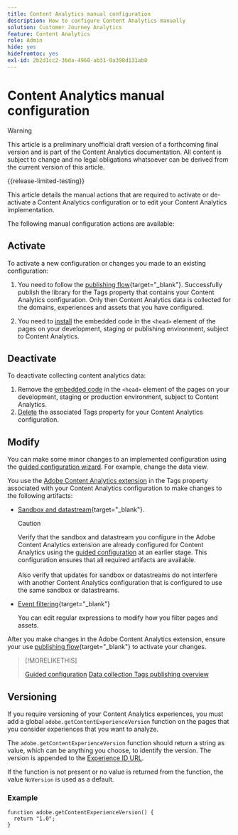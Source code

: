 ```yaml
---
title: Content Analytics manual configuration
description: How to configure Content Analytics manually
solution: Customer Journey Analytics
feature: Content Analytics
role: Admin
hide: yes
hidefromtoc: yes
exl-id: 2b2d1cc2-36da-4960-ab31-0a398d131ab8
---
```

# Content Analytics manual configuration

>[!WARNING]
>
>This article is a preliminary unofficial draft version of a forthcoming final version and is part of the Content Analytics documentation. All content is subject to change and no legal obligations whatsoever can be derived from the current version of this article.  
>

{{release-limited-testing}}

This article details the manual actions that are required to activate or de-activate a Content Analytics configuration or to edit your Content Analytics implementation.

The following manual configuration actions are available:

## Activate

To activate a new configuration or changes you made to an existing configuration:

1. You need to follow the [publishing flow](https://experienceleague.adobe.com/en/docs/experience-platform/tags/publish/overview){target="_blank"}. Successfully publish the library for the Tags property that contains your Content Analytics configuration. Only then Content Analytics data is collected for the domains, experiences and assets that you have configured.

1. You need to [install](https://experienceleague.adobe.com/en/docs/experience-platform/tags/publish/environments/environments#installation) the embedded code in the `<head>` element of the pages on your development, staging or publishing environment, subject to Content Analytics.


## Deactivate

To deactivate collecting content analytics data:

1. Remove the [embedded code](https://experienceleague.adobe.com/en/docs/experience-platform/tags/publish/environments/environments) in the `<head>` element of the pages on your development, staging or production environment, subject to Content Analytics.
1. [Delete](https://experienceleague.adobe.com/en/docs/experience-platform/tags/publish/overview) the associated Tags property for your Content Analytics configuration.



## Modify 

You can make some minor changes to an implemented configuration using the [guided configuration wizard](guided.md). For example, change the data view. 

You use the [Adobe Content Analytics extension](https://experienceleague.adobe.com/en/docs/experience-platform/tags/extensions/client/content-analytics/overview) in the Tags property associated with your Content Analytics configuration to make changes to the following artifacts:

* [Sandbox and datastream](https://experienceleague.adobe.com/en/docs/experience-platform/tags/extensions/client/content-analytics/overview#configure-datastreams){target="_blank"}. 

  >[!CAUTION]
  >
  >Verify that the sandbox and datastream you configure in the Adobe Content Analytics extension are already configured for Content Analytics using the [guided configuration](guided.md) at an earlier stage. This configuration ensures that all required artifacts are available.<br/><br/>Also verify that updates for sandbox or datastreams do not interfere with another Content Analytics configuration that is configured to use the same sandbox or datastreams.
  >

* [Event filtering](https://experienceleague.adobe.com/en/docs/experience-platform/tags/extensions/client/content-analytics/overview#configure-event-filtering){target="_blank"}

  You can edit regular expressions to modify how you filter pages and assets.


After you make changes in the Adobe Content Analytics extension, ensure your use [publishing flow](https://experienceleague.adobe.com/en/docs/experience-platform/tags/publish/overview){target="_blank"} to activate your changes. 



>[!MORELIKETHIS]
>
>[Guided configuration](guided.md)
>[Data collection Tags publishing overview](https://experienceleague.adobe.com/en/docs/experience-platform/tags/publish/overview)
>


## Versioning

If you require versioning of your Content Analytics experiences, you must add a global `adobe.getContentExperienceVersion` function on the pages that you consider experiences that you want to analyze.

The `adobe.getContentExperienceVersion` function should return a string as value, which can be anything you choose, to identify the version. The version is appended to the [Experience ID URL](/help/content-analytics/report/components.md#experience-metadata). 

If the function is not present or no value is returned from the function, the value `NoVersion` is used as a default.

### Example

```
function adobe.getContentExperienceVersion() {
  return "1.0";
}

```

